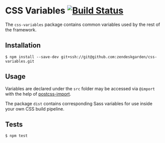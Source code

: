# CSS Variables [![Build Status](https://travis-ci.com/zendeskgarden/css-variables.svg?token=dDt9s6smCMgz269xNbpz)](https://travis-ci.com/zendeskgarden/css-variables)

The `css-variables` package contains common variables used by the rest
of the framework.

## Installation

    $ npm install --save-dev git+ssh://git@github.com:zendeskgarden/css-variables.git

## Usage

Variables are declared under the `src` folder may be accessed via
`@import` with the help of
[postcss-import](https://github.com/postcss/postcss-import).

The package `dist` contains corresponding Sass variables for use inside
your own CSS build pipeline.

## Tests

    $ npm test
